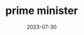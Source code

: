 ---
title: "prime minister"
type: politician
date: 2023-07-30
hashtag: "prime-minister"
related:
  - president
tags:
  - politician
  - occupation
---